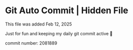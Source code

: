 # Git Auto Commit | Hidden File

This file was added Feb 12, 2025

Just for fun and keeping my daily git commit active 🤪

commit number: 2081889
